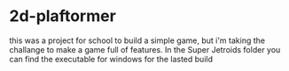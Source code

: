 # 2d-plaftormer
this was a project for school to build a simple game, but i'm taking the challange to make a game full of features. In the Super Jetroids folder you can find the executable for windows for the lasted build
